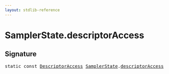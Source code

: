 ```yaml
---
layout: stdlib-reference
---
```


# SamplerState.descriptorAccess

## Signature
<pre>
<span class='code_keyword'>static</span> <span class='code_keyword'>const</span> <a href="../descriptoraccess-0a/index.html" class="code_type">DescriptorAccess</a> <a href="index.html" class="code_type">SamplerState</a>.<a href="descriptoraccess-a.html" class="code_var">descriptorAccess</a> = DescriptorAccess\.Unknown;
</pre>

